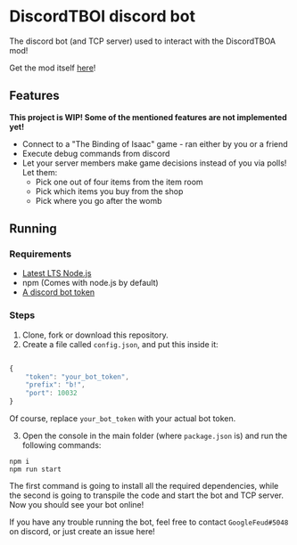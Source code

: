 # DiscordTBOI discord bot

The discord bot (and TCP server) used to interact with the DiscordTBOA mod!

Get the mod itself [here](https://github.com/DiscordTBOI/client)!

## Features

**This project is WIP! Some of the mentioned features are not implemented yet!**

- Connect to a "The Binding of Isaac" game - ran either by you or a friend
- Execute debug commands from discord
- Let your server members make game decisions instead of you via polls! Let them:
    - Pick one out of four items from the item room
    - Pick which items you buy from the shop
    - Pick where you go after the womb

## Running

### Requirements

- [Latest LTS Node.js](https://nodejs.org/en/) 
- npm (Comes with node.js by default)
- [A discord bot token](https://discordpy.readthedocs.io/en/latest/discord.html)

### Steps

1. Clone, fork or download this repository.
2. Create a file called `config.json`, and put this inside it:

```js

{
    "token": "your_bot_token",
    "prefix": "b!",
    "port": 10032
}
```

Of course, replace `your_bot_token` with your actual bot token.

3. Open the console in the main folder (where `package.json` is) and run the following commands:
```
npm i
npm run start
```
The first command is going to install all the required dependencies, while the second is going to transpile the code and start the bot and TCP server. Now you should see your bot online!

If you have any trouble running the bot, feel free to contact `GoogleFeud#5048` on discord, or just create an issue here!

